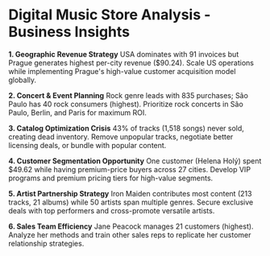 # Digital Music Store Analysis - Business Insights

**1. Geographic Revenue Strategy**
USA dominates with 91 invoices but Prague generates highest per-city revenue ($90.24). Scale US operations while implementing Prague's high-value customer acquisition model globally.

**2. Concert & Event Planning**
Rock genre leads with 835 purchases; São Paulo has 40 rock consumers (highest). Prioritize rock concerts in São Paulo, Berlin, and Paris for maximum ROI.

**3. Catalog Optimization Crisis**
43% of tracks (1,518 songs) never sold, creating dead inventory. Remove unpopular tracks, negotiate better licensing deals, or bundle with popular content.

**4. Customer Segmentation Opportunity**
One customer (Helena Holý) spent $49.62 while having premium-price buyers across 27 cities. Develop VIP programs and premium pricing tiers for high-value segments.

**5. Artist Partnership Strategy**
Iron Maiden contributes most content (213 tracks, 21 albums) while 50 artists span multiple genres. Secure exclusive deals with top performers and cross-promote versatile artists.

**6. Sales Team Efficiency**
Jane Peacock manages 21 customers (highest). Analyze her methods and train other sales reps to replicate her customer relationship strategies.
